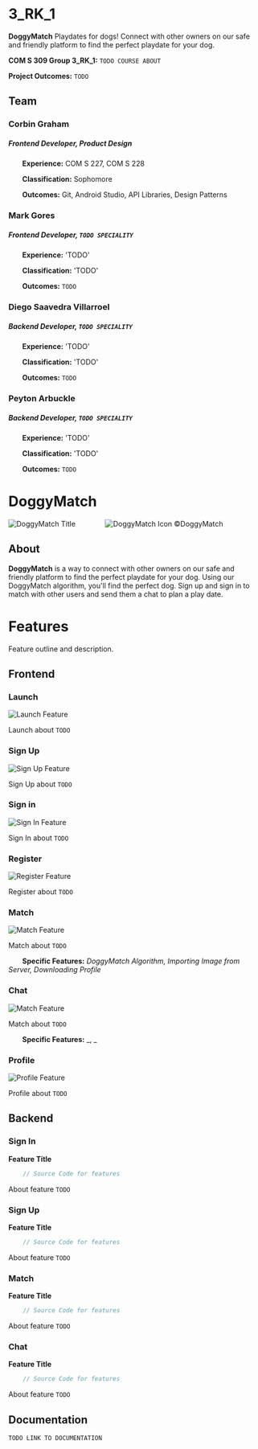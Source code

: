 # 3_RK_1

**DoggyMatch** Playdates for dogs!  Connect with other owners on our safe and friendly platform to find the perfect playdate for your dog.

**COM S 309 Group 3_RK_1:** `TODO COURSE ABOUT`

**Project Outcomes:** `TODO`

## Team

### **Corbin Graham**

##### Frontend Developer, Product Design

&nbsp;&nbsp;&nbsp;&nbsp;&nbsp;&nbsp; **Experience:** COM S 227, COM S 228

&nbsp;&nbsp;&nbsp;&nbsp;&nbsp;&nbsp; **Classification:** Sophomore

&nbsp;&nbsp;&nbsp;&nbsp;&nbsp;&nbsp; **Outcomes:** Git, Android Studio, API Libraries, Design Patterns

### **Mark Gores**

##### Frontend Developer, `TODO SPECIALITY`

&nbsp;&nbsp;&nbsp;&nbsp;&nbsp;&nbsp; **Experience:** 'TODO'

&nbsp;&nbsp;&nbsp;&nbsp;&nbsp;&nbsp; **Classification:** 'TODO'

&nbsp;&nbsp;&nbsp;&nbsp;&nbsp;&nbsp; **Outcomes:** `TODO`

### **Diego Saavedra Villarroel**

##### Backend Developer, `TODO SPECIALITY`

&nbsp;&nbsp;&nbsp;&nbsp;&nbsp;&nbsp; **Experience:** 'TODO'

&nbsp;&nbsp;&nbsp;&nbsp;&nbsp;&nbsp; **Classification:** 'TODO'

&nbsp;&nbsp;&nbsp;&nbsp;&nbsp;&nbsp; **Outcomes:** `TODO`

### **Peyton Arbuckle**

##### Backend Developer, `TODO SPECIALITY`

&nbsp;&nbsp;&nbsp;&nbsp;&nbsp;&nbsp; **Experience:** 'TODO'

&nbsp;&nbsp;&nbsp;&nbsp;&nbsp;&nbsp; **Classification:** 'TODO'

&nbsp;&nbsp;&nbsp;&nbsp;&nbsp;&nbsp; **Outcomes:** `TODO`

# **DoggyMatch**

![DoggyMatch Title](https://git.linux.iastate.edu/cs309/fall2021/3_rk_1/-/raw/45-git-redesign/Design/Doggy%20Match%20Official%20Title) &nbsp;&nbsp;&nbsp;&nbsp;&nbsp;&nbsp; &nbsp;&nbsp;&nbsp;&nbsp;&nbsp;&nbsp; ![DoggyMatch Icon](https://git.linux.iastate.edu/cs309/fall2021/3_rk_1/-/raw/45-git-redesign/Design/DoggyMatch_Icon_128.png?inline=false) ©DoggyMatch

## About

**DoggyMatch** is a way to connect with other owners on our safe and friendly platform to find the perfect playdate for your dog. Using our DoggyMatch algorithm, you'll find the perfect dog.  Sign up and sign in to match with other users and send them a chat to plan a play date.

# Features

Feature outline and description.

## Frontend

### Launch

![Launch Feature](https://git.linux.iastate.edu/cs309/fall2021/3_rk_1/-/raw/45-git-redesign/Design/?)

Launch about `TODO`

### Sign Up

![Sign Up Feature](https://git.linux.iastate.edu/cs309/fall2021/3_rk_1/-/raw/45-git-redesign/Design/?)

Sign Up about `TODO`

### Sign in

![Sign In Feature](https://git.linux.iastate.edu/cs309/fall2021/3_rk_1/-/raw/45-git-redesign/Design/?)

Sign In about `TODO`

### Register

![Register Feature](https://git.linux.iastate.edu/cs309/fall2021/3_rk_1/-/raw/45-git-redesign/Design/?)

Register about `TODO`

### Match

![Match Feature](https://git.linux.iastate.edu/cs309/fall2021/3_rk_1/-/raw/45-git-redesign/Design/?)

Match about `TODO`

&nbsp;&nbsp;&nbsp;&nbsp;&nbsp;&nbsp; **Specific Features:** _DoggyMatch Algorithm, Importing Image from Server, Downloading Profile_

### Chat

![Match Feature](https://git.linux.iastate.edu/cs309/fall2021/3_rk_1/-/raw/45-git-redesign/Design/?)

Match about `TODO`

&nbsp;&nbsp;&nbsp;&nbsp;&nbsp;&nbsp; **Specific Features:** _, _

### Profile

![Profile Feature](https://git.linux.iastate.edu/cs309/fall2021/3_rk_1/-/raw/45-git-redesign/Design/?)

Profile about `TODO`

## Backend

### Sign In

**Feature Title**

```java
    // Source Code for features
```

About feature `TODO`

### Sign Up

**Feature Title**

```java
    // Source Code for features
```

About feature `TODO`

### Match

**Feature Title**

```java
    // Source Code for features
```

About feature `TODO`

### Chat

**Feature Title**

```java
    // Source Code for features
```

About feature `TODO`

## Documentation

`TODO LINK TO DOCUMENTATION`
